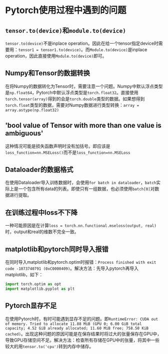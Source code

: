 # Pytorch使用过程中遇到的问题

## `tensor.to(device)`和`module.to(device)`
`tensor.to(device)`不是inplace operation。因此在给一个tensor指定device时需要用：`tensor1 = tensor1.to(device)`。而`Module.to(device)`是inplace operation，因此直接使用`Module.to(device)`即可。

## Numpy和Tensor的数据转换
在将Numpy的数据转化为Tensor时，需要注意一个问题。Numpy中默认浮点类型是`np.float64`，Pytorch中默认浮点类型是`torch.float32`。直接使用`torch.tensor(array)`得到的会是`torch.double`类型的数据。如果想得到`torch.float`类型的数据，需要对Numpy数据进行类型转换：`array = array.astype(np.float32)`

## 'bool value of Tensor with more than one value is ambiguous'
这种情况可能是损失函数声明时没有加括号。即应该是`loss_function=nn.MSELoss()`而不是`loss_function=nn.MSELoss`

## Dataloader的数据格式
在使用Dataloader导入训练数据时，会使用`for batch in dataloader`，`batch`实际上是一个包含所有data的列表。即使只有一组数据，也必须使用`batch[0]`对数据进行提取。

## 在训练过程中loss不下降
一种可能原因是在计算`loss = torch.nn.functional.mseloss(output, real)`时，output和real的维数不完全一致。

## matplotlib和pytorch同时导入报错
在同时导入matplotlib和pytorch.optim时报错：`Process finished with exit code -1073740791 (0xC0000409)`。解决方法：先导入pytorch再导入matplotlib，如下：
```python
import torch.optim as opt
import matplotlib.pyplot as plt
```

## Pytorch显存不足
在使用Pytorch时，有时可能遇到显存不足的问题。即`RuntimeError: CUDA out of memory. Tried to allocate 11.88 MiB (GPU 0; 6.00 GiB total capacity; 4.52 GiB already allocated; 11.60 MiB free; 758.50 KiB cached)`。出现这种问题的原因可能是在保存结果时将过大的张量保存在GPU中，导致GPU存储空间不足。解决方法：检查所有存储在GPU中的张量，将其中一些较大的用`tensor.to('cpu')`转到内存中储存。

